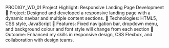 PRODIGY_WD_01
Project Highlight: Responsive Landing Page Development
🚀 Project: Designed and developed a responsive landing page with a dynamic navbar and multiple content sections.
🔧 Technologies: HTML5, CSS style, JavaScript
🔑 Features: Fixed navigation bar, dropdown menu, and background colour and font style will change from each section
🌟 Outcome: Enhanced my skills in responsive design, CSS Flexbox, and collaboration with design teams. 
